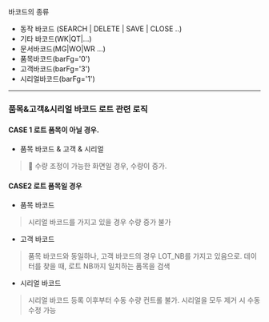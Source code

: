 
바코드의 종류 

- 동작 바코드 (SEARCH | DELETE | SAVE | CLOSE ..)
- 기타 바코드(WK|QT|...)
- 문서바코드(MG|WO|WR ...)
- 품목바코드(barFg='0')
- 고객바코드(barFg='3')
- 시리얼바코드(barFg='1')

--- 
### 품목&고객&시리얼 바코드 로트 관련 로직 

#### CASE 1  로트 품목이 아닐 경우. 

- 품목 바코드 & 고객 & 시리얼 
>  수량 조정이 가능한 화면일 경우, 수량이 증가. 

#### CASE2 로트 품목일 경우

- 품목 바코드 
> 시리얼 바코드를 가지고 있을 경우 수량 증가 불가 

- 고객 바코드 
> 품목 바코드와 동일하나, 고객 바코드의 경우 LOT_NB를 가지고 있음으로. 데이터를 찾을 때, 로트 NB까지 일치하는 품목을 검색 

- 시리얼 바코드 
> 시리얼 바코드 등록 이후부터 수동 수량 컨트롤 불가. 시리얼을 모두 제거 시 수동 수정 가능 


